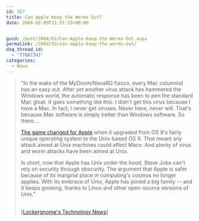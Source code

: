 ```yaml
---
id: 357
title: Can Apple Keep the Worms Out?
date: 2004-02-09T11:51:25+00:00


guid: /post/2004/02/Can-Apple-Keep-the-Worms-Out.aspx
permalink: /2004/02/can-apple-keep-the-worms-out/
dsq_thread_id:
  - "77807341"
categories:
  - News
---
```

<body xmlns="http://www.w3.org/1999/xhtml">
    <div class="Section1">
        <blockquote style='margin-top:5.0pt;margin-bottom:5.0pt'> 
        <p>
            "In the wake of the MyDoom/NovaRG fiasco, every Mac columnist has an easy out. After
            yet another virus attack has hammered the Windows world, the automatic response has
            been to pen the standard Mac gloat. It goes something like this: I didn't get this
            virus because I have a Mac. In fact, I never get viruses. Never have, never will.
            That's because Mac software is simply better than Windows software. So there....
        </p>
        <p>
            <a href="http://www.businessweek.com/technology/content/feb2004/tc2004025_4265_tc056.htm?c=bwinsiderfeb6&amp;n=link13&amp;t=email" title="http://www.businessweek.com/technology/content/feb2004/tc2004025_4265_tc056.htm?c=bwinsiderfeb6&amp;n=link13&amp;t=email">The
            game changed for Apple</a> when it upgraded from OS 9's fairly unique operating system
            to the Unix-based OS X. That meant any attack aimed at Unix machines could affect
            Macs. And plenty of virus and worm attacks have been aimed at Unix.
        </p>
        <p>
            In short, now that Apple has Unix under the hood, Steve Jobs can't rely on security
            through obscurity. The argument that Apple is safer because of its marginal place
            in computing's cosmos no longer applies. With its embrace of Unix, Apple has joined
            a big family -- and it keeps growing, thanks to Linux and other open-source versions
            of Unix."
        </p>
        <p class="MsoNormal">
            <br />
            [<a href="http://channels.lockergnome.com/news/archives/008881.phtml">Lockergnome's
            Technology News</a>]
        </p>
        </blockquote>
    </div>
</body>